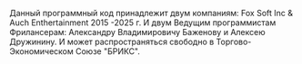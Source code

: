 Данный программный код принадлежит двум компаниям: Fox Soft Inc & Auch Enthertainment 2015 -2025 г. И двум Ведущим программистам Фрилансерам: Александру Владимировичу Баженову и Алексею Дружинину.
И может распространяться свободно в Торгово-Экономическом Союзе "БРИКС".
